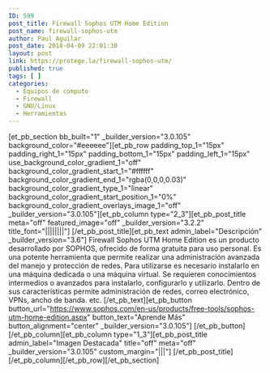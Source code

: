 ```yaml
---
ID: 599
post_title: Firewall Sophos UTM Home Edition
post_name: firewall-sophos-utm
author: Paul Aguilar
post_date: 2018-04-09 22:01:30
layout: post
link: https://protege.la/firewall-sophos-utm/
published: true
tags: [ ]
categories:
  - Equipos de computo
  - Firewall
  - GNU/Linux
  - Herramientas
---
```

[et_pb_section bb_built="1" \_builder\_version="3.0.105" background_color="#eeeeee"][et_pb_row padding_top_1="15px" padding_right_1="15px" padding_bottom_1="15px" padding_left_1="15px" use_background_color_gradient_1="off" background_color_gradient_start_1="#ffffff" background_color_gradient_end_1="rgba(0,0,0,0.03)" background_color_gradient_type_1="linear" background_color_gradient_start_position_1="0%" background_color_gradient_overlays_image_1="off" \_builder\_version="3.0.105"][et_pb_column type="2_3"][et_pb_post_title meta="off" featured_image="off" \_builder\_version="3.2.2" title_font="||||||||"] [/et_pb_post_title][et_pb_text admin_label="Descripción" \_builder\_version="3.6"] Firewall Sophos UTM Home Edition es un producto desarrollado por SOPHOS, ofrecido de forma gratuita para uso personal. Es una potente herramienta que permite realizar una administración avanzada del manejo y protección de redes. Para utilizarse es necesario instalarlo en una máquina dedicada o una máquina virtual. Se requieren conocimientos intermedios o avanzados para instalarlo, configurarlo y utilizarlo. Dentro de sus características permite administración de redes, correo electrónico, VPNs, ancho de banda. etc. [/et_pb_text][et_pb_button button_url="https://www.sophos.com/en-us/products/free-tools/sophos-utm-home-edition.aspx" button_text="Aprende Más" button_alignment="center" \_builder\_version="3.0.105"] [/et_pb_button][/et_pb_column][et_pb_column type="1_3"][et_pb_post_title admin_label="Imagen Destacada" title="off" meta="off" \_builder\_version="3.0.105" custom_margin="|||"] [/et_pb_post_title][/et_pb_column][/et_pb_row][/et_pb_section]